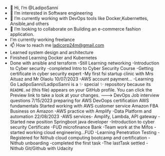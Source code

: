 - 👋 Hi, I’m @LadipoSanni
- 👀 I’m interested in Software engineering
- 🌱 I’m currently working with DevOps tools like Docker,Kubernettes, Ansible,and others
- 💞️ I’m looking to collaborate on Building an e-commerce fashion application.
-  I'm currently working freelance
- 📫 How to reach me ladicorp24m@gmail.com
- Learned system design and architecture
- Finished Learning Docker and Kubernetes
- Done with ansible and terraform
-Still Learning networking
-Introduction to Cyber security
-completed Intro to Cyber Security Course
-Getting certificate in cyber security expert
-My first fsi startup clinic with Mrs Aituaz and Mr Olaolu 10/07/2023
-AWS account payment...
-Learning Go
LadipoSanni/LadipoSanni is a ✨ special ✨ repository because its `README.md` (this file) appears on your GitHub profile.
You can click the Preview link to take a look at your changes.
--->
DevOps Job interview questions 7/15/2023
preparing for AWS DevOops certification
AWS fundamentals
Started working with AWS customer service
Amazon FBA Business on Amazon 
-AWS practice with Amplify
-Data Platform and automation 22/08/2023
-AWS services- Amplify, Lambda, API gateway
-Started new position Springboot java developer
-Introduction to cyber security Certificate
-FUD microfinance Bank 
-Team work at the Mifos
-started working cloud engineering...FUD
-Learning Penetration Testing
-Registered for Nithub cloud computing bootcamp and certification
-Nithub unboarding
-completed the first task
-The lastTask settled
-Nithub Git/Github with Udacity
